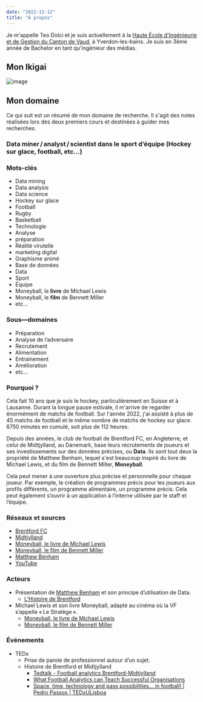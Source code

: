 ```yaml
---
date: "2022-12-12"
title: "À propos"
---
```


Je m'appelle Teo Dolci et je suis actuellement à la [Haute École d'Ingénieurie et de Gestion du Canton de Vaud](http://www.heig-vd.ch/), à Yverdon-les-bains. Je suis en 3ème année de Bachelor en tant qu'ingénieur des médias. 

## Mon Ikigai

![image](/labveilletech/images/Ex_Ikigai.jpg)


## Mon domaine

Ce qui suit est un résumé de mon domaine de recherche. Il s'agit des notes réalisées lors des deux premiers cours et destinées à guider mes recherches.

### Data miner / analyst / scientist dans le sport d’équipe (Hockey sur glace, football, etc…)

### Mots-clés
- Data mining
- Data analysis
- Data science
- Hockey sur glace
- Football
- Rugby
- Basketball
- Technologie 
- Analyse
- préparation
- Réalité virutelle
- marketing digital
- Graphisme animé
- Base de données
- Data
- Sport
- Équipe
- Moneyball, le **livre** de Michael Lewis
- Moneyball, le **film** de Bennett Miller
- etc…

### Sous—domaines
- Préparation
- Analyse de l’adversaire
- Recrutement
- Alimentation
- Entrainement
- Amélioration
- etc…

### Pourquoi ?
Cela fait 10 ans que je suis le hockey, particulièrement en Suisse et à Lausanne. Durant la longue pause estivale, il m'arrive de regarder énormément de matchs de football. Sur l'année 2022, j'ai assisté à plus de 45 matchs de football et le même nombre de matchs de hockey sur glace. 6750 minutes en cumulé, soit plus de 112 heures. 

Depuis des années, le club de football de Brentford FC, en Angleterre, et celui de Midtjylland, au Danemark, base leurs recrutements de joueurs et ses investissements sur des données précises, ou **Data**. Ils sont tout deux la propriété de Matthew Benham, lequel s'est beaucoup inspiré du livre de Michael Lewis, et du film de Bennett Miller, **Moneyball**.

Cela peut mener à une ouverture plus précise et personnelle pour chaque joueur. Par exemple, le création de programmes précis pour les joueurs aux profils différents, un programme alimentaire, un programme précis. Cela peut également s’ouvrir à un application à l’interne utilisée par le staff et l’équipe.

### Réseaux et sources
- [Brentford FC](https://www.brentfordfc.com/)
- [Midtjylland](https://www.fcm.dk/)
- [Moneyball, le livre de Michael Lewis](https://fr.wikipedia.org/wiki/Moneyball:_The_Art_of_Winning_an_Unfair_Game)
- [Moneyball, le film de Bennett Miller](https://www.imdb.com/title/tt1210166/)
- [Matthew Benham](https://en.wikipedia.org/wiki/Matthew_Benham)
- [YouTube](https://www.youtube.com/)

### Acteurs
- Présentation de [Matthew Benham](https://en.wikipedia.org/wiki/Matthew_Benham) et son principe d’utilisation de Data.
	- [L'Histoire de Brentford](https://business-cool.com/decryptage/sport-business/histoire-brentford-fc-et-matthew-benham/)
- Michael Lewis et son livre Moneyball, adapté au cinéma où la VF s’appelle « Le Stratège ».
    - [Moneyball, le livre de Michael Lewis](https://fr.wikipedia.org/wiki/Moneyball:_The_Art_of_Winning_an_Unfair_Game)
    - [Moneyball, le film de Bennett Miller](https://www.imdb.com/title/tt1210166/)

### Événements
- TEDx
	- Prise de parole de professionnel autour d’un sujet.
	- Histoire de Brentford et Midtjylland 
		- [Tedtalk - Football analytics Brentford-Midtjylland](https://www.youtube.com/watch?v=F8_WM427kuU&ab_channel=TheInvertedFullback)
		- [What Football Analytics can Teach Successful Organisations](https://www.ted.com/talks/rasmus_ankersen_what_football_analytics_can_teach_successful_organisations)
		- [Space, time, technology and pass possibilities… in football! | Pedro Passos | TEDxULisboa](https://www.youtube.com/watch?v=EU2hOrseinQ&ab_channel=TEDxTalks)